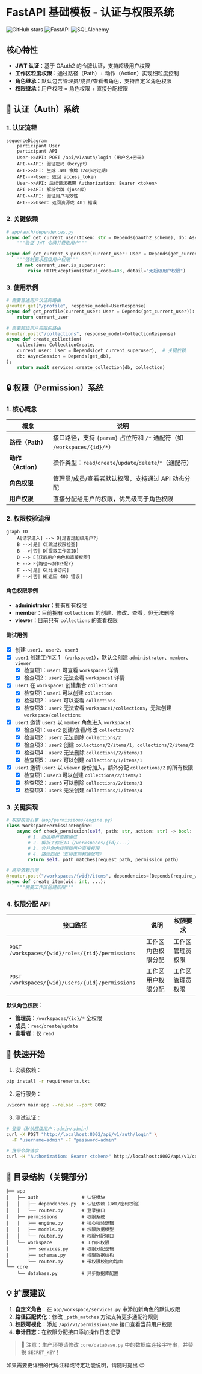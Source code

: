 
# FastAPI 基础模板 - 认证与权限系统

![GitHub stars](https://img.shields.io/github/stars/yejue/fastapi-basic-template?style=social)
![FastAPI](https://img.shields.io/badge/FastAPI-009688?style=flat-square&logo=fastapi)
![SQLAlchemy](https://img.shields.io/badge/SQLAlchemy-44B700?style=flat-square&logo=sqlalchemy)

## 核心特性
- **JWT 认证**：基于 OAuth2 的令牌认证，支持超级用户权限
- **工作区粒度权限**：通过路径（Path）+ 动作（Action）实现细粒度控制
- **角色继承**：默认包含管理员/成员/查看者角色，支持自定义角色权限
- **权限继承**：用户权限 = 角色权限 + 直接分配权限


## 🔐 认证（Auth）系统
### 1. 认证流程
```mermaid
sequenceDiagram
    participant User
    participant API
    User->>API: POST /api/v1/auth/login (用户名+密码)
    API->>API: 验证密码（bcrypt）
    API->>API: 生成 JWT 令牌（24小时过期）
    API-->>User: 返回 access_token
    User->>API: 后续请求携带 Authorization: Bearer <token>
    API->>API: 解析令牌（jose库）
    API->>API: 验证用户有效性
    API-->>User: 返回资源或 401 错误
```

### 2. 关键依赖
```python
# app/auth/dependences.py
async def get_current_user(token: str = Depends(oauth2_scheme), db: AsyncSession = Depends(get_db)):
    """验证 JWT 令牌并获取用户"""

async def get_current_superuser(current_user: User = Depends(get_current_user)):
    """强制要求超级用户权限"""
    if not current_user.is_superuser:
        raise HTTPException(status_code=403, detail="无超级用户权限")
```

### 3. 使用示例
```python
# 需要普通用户认证的路由
@router.get("/profile", response_model=UserResponse)
async def get_profile(current_user: User = Depends(get_current_user)):
    return current_user

# 需要超级用户权限的路由
@router.post("/collections", response_model=CollectionResponse)
async def create_collection(
    collection: CollectionCreate,
    current_user: User = Depends(get_current_superuser),  # 关键依赖
    db: AsyncSession = Depends(get_db),
):
    return await services.create_collection(db, collection)
```


## 🔒 权限（Permission）系统
### 1. 核心概念
| 概念          | 说明                                                                 |
|---------------|----------------------------------------------------------------------|
| **路径（Path）** | 接口路径，支持 `{param}` 占位符和 `/*` 通配符（如 `/workspaces/{id}/*`） |
| **动作（Action）** | 操作类型：`read`/`create`/`update`/`delete`/`*`（通配符）            |
| **角色权限**   | 管理员/成员/查看者默认权限，支持通过 API 动态分配                     |
| **用户权限**   | 直接分配给用户的权限，优先级高于角色权限                             |

### 2. 权限校验流程
```mermaid
graph TD
    A[请求进入] --> B{是否是超级用户?}
    B -->|是| C[跳过权限检查]
    B -->|否| D[提取工作区ID]
    D --> E[获取用户角色和直接权限]
    E --> F{路径+动作匹配?}
    F -->|是| G[允许访问]
    F -->|否| H[返回 403 错误]
```

#### 角色权限示例
- **administrator**：拥有所有权限
- **member**：目前拥有 `collections` 的创建、修改、查看，但无法删除
- **viewer**：目前只有 `collections` 的查看权限

#### 测试用例
- [x] 创建 `user1`、`user2`、`user3`
- [x] `user1` 创建工作区 1 （`workspace1`），默认会创建 `administrator`、`member`、`viewer`
  - [x] 检查项1：`user1` 可查看 `workspace1` 详情
  - [x] 检查项2：`user2` 无法查看 `workspace1` 详情
- [x] `user1` 在 `workspace1` 创建集合 `collection1`
  - [x] 检查项1：`user1` 可以创建 `collection`
  - [x] 检查项2：`user1` 可以查看 `collections`
  - [x] 检查项3：`user2` 无法查看 `workspace1/collections`，无法创建 `workspace/collections`
- [x] `user1` 邀请 `user2` 以 `member` 角色进入 `workspace1`
  - [x] 检查项1：`user2` 创建/查看/修改 `collections/2`
  - [x] 检查项2：`user2` 无法删除 `collections/2`
  - [x] 检查项3：`user2` 创建 `collections/2/items/1`，`collections/2/items/2`
  - [x] 检查项4：`user2` 无法删除 `collections/2/items/1`
  - [x] 检查项5：`user2` 可以创建 `collections/1/items/1`
- [x] `user1` 邀请 `user3` 以 `viewer` 身份加入，额外分配 `collections/2` 的所有权限
  - [x] 检查项1：`user3` 可以创建 `collections/2/items/3`
  - [x] 检查项2：`user3` 可以删除 `collections/2/items/3`
  - [x] 检查项3：`user3` 无法创建 `collections/1/items/4`

### 3. 关键实现
```python
# 权限校验引擎（app/permissions/engine.py）
class WorkspacePermissionEngine:
    async def check_permission(self, path: str, action: str) -> bool:
        # 1. 超级用户直接通过
        # 2. 解析工作区ID（/workspaces/{id}/...）
        # 3. 合并角色权限和用户直接权限
        # 4. 路径匹配（支持正则和通配符）
        return self._path_matches(request_path, permission_path)

# 路由依赖示例
@router.post("/workspaces/{wid}/items", dependencies=[Depends(require_workspace_permission("/workspaces/{wid}/*", "create"))])
async def create_item(wid: int, ...):
    """需要工作区创建权限"""
```

### 4. 权限分配 API
| 接口路径                                  | 说明                     | 权限要求         |
|-----------------------------------------|--------------------------|------------------|
| `POST /workspaces/{wid}/roles/{rid}/permissions` | 工作区角色权限分配       | 工作区管理员权限 |
| `POST /workspaces/{wid}/users/{uid}/permissions` | 工作区用户权限分配       | 工作区管理员权限 |

**默认角色权限**：
- **管理员**：`/workspaces/{id}/*` 全权限
- **成员**：`read`/`create`/`update`
- **查看者**：仅 `read`


## 🚀 快速开始
1. 安装依赖：
```bash
pip install -r requirements.txt
```

2. 运行服务：
```bash
uvicorn main:app --reload --port 8002
```

3. 测试认证：
```bash
# 登录（默认超级用户：admin/admin）
curl -X POST "http://localhost:8002/api/v1/auth/login" \
  -F "username=admin" -F "password=admin"

# 携带令牌请求
curl -H "Authorization: Bearer <token>" http://localhost:8002/api/v1/collections
```


## 📖 目录结构（关键部分）
```
├── app
│   ├── auth                # 认证模块
│   │   ├── dependences.py  # 认证依赖（JWT/密码校验）
│   │   └── router.py       # 登录接口
│   ├── permissions         # 权限系统
│   │   ├── engine.py       # 核心校验逻辑
│   │   ├── models.py       # 权限数据模型
│   │   └── router.py       # 权限分配接口
│   └── workspace           # 工作区权限
│       ├── services.py     # 权限分配逻辑
│       ├── schemas.py      # 权限数据结构
│       └── router.py       # 带权限校验的路由
└── core
    └── database.py         # 异步数据库配置
```


## 💡 扩展建议
1. **自定义角色**：在 `app/workspace/services.py` 中添加新角色的默认权限
2. **路径匹配优化**：修改 `_path_matches` 方法支持更多通配符规则
3. **权限可视化**：添加 `/api/v1/permissions/me` 接口查看当前用户权限
4. **审计日志**：在权限分配接口添加操作日志记录

> 📌 注意：生产环境请修改 `core/database.py` 中的数据库连接字符串，并替换 `SECRET_KEY`！

如果需要更详细的代码注释或特定功能说明，请随时提出 😊